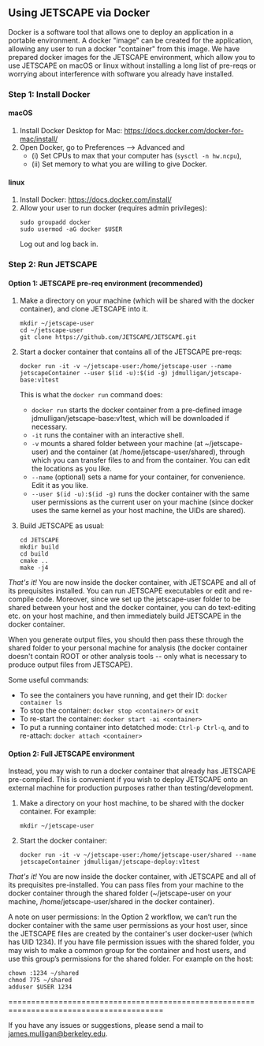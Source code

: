 ## Using JETSCAPE via Docker

Docker is a software tool that allows one to deploy an application in a portable environment. 
A docker "image" can be created for the application, allowing any user to run a docker "container" from this image.
We have prepared docker images for the JETSCAPE environment, which allow you to use JETSCAPE on macOS or linux without
installing a long list of pre-reqs or worrying about interference with software you already have installed.

### Step 1: Install Docker

#### macOS

1. Install Docker Desktop for Mac: https://docs.docker.com/docker-for-mac/install/
2. Open Docker, go to Preferences --> Advanced and 
    - (i) Set CPUs to max that your computer has (`sysctl -n hw.ncpu`),
    - (ii) Set memory to what you are willing to give Docker.

#### linux

1. Install Docker: https://docs.docker.com/install/
2. Allow your user to run docker (requires admin privileges): 
    ```
    sudo groupadd docker
    sudo usermod -aG docker $USER
    ```
    Log out and log back in.

### Step 2: Run JETSCAPE

#### Option 1: JETSCAPE pre-req environment (recommended)

1. Make a directory on your machine (which will be shared with the docker container), and clone JETSCAPE into it. 
    ```
    mkdir ~/jetscape-user
    cd ~/jetscape-user
    git clone https://github.com/JETSCAPE/JETSCAPE.git
    ```

2. Start a docker container that contains all of the JETSCAPE pre-reqs: 

    ```
    docker run -it -v ~/jetscape-user:/home/jetscape-user --name jetscapeContainer --user $(id -u):$(id -g) jdmulligan/jetscape-base:v1test
    ```

    This is what the `docker run` command does:
    - `docker run` starts the docker container from a pre-defined image jdmulligan/jetscape-base:v1test, which will be downloaded if necessary.
    - `-it` runs the container with an interactive shell.
    - `-v` mounts a shared folder between your machine (at ~/jetscape-user) and the container (at /home/jetscape-user/shared), through which you can transfer files to and from the container. You can edit the locations as you like.
    - `--name` (optional) sets a name for your container, for convenience. Edit it as you like.
    - `--user $(id -u):$(id -g)` runs the docker container with the same user permissions as the current user on your machine (since docker uses the same kernel as your host machine, the UIDs are shared).

3. Build JETSCAPE as usual:
    ```
    cd JETSCAPE
    mkdir build
    cd build
    cmake ..
    make -j4
    ```

*That's it!* You are now inside the docker container, with JETSCAPE and all of its prequisites installed. You can run JETSCAPE executables or edit and re-compile code. Moreover, since we set up the jetscape-user folder to be shared between your host and the docker container, you can do text-editing etc. on your host machine, and then immediately build JETSCAPE in the docker container.

When you generate output files, you should then pass these through the shared folder to your personal machine for analysis 
(the docker container doesn't contain ROOT or other analysis tools -- only what is necessary to produce output files from JETSCAPE).

Some useful commands:
- To see the containers you have running, and get their ID: `docker container ls`
- To stop the container: `docker stop <container>` or `exit`
- To re-start the container: `docker start -ai <container>`
- To put a running container into detatched mode: `Ctrl-p Ctrl-q`, and to re-attach: `docker attach <container>` 

#### Option 2: Full JETSCAPE environment

Instead, you may wish to run a docker container that already has JETSCAPE pre-compiled. This is convenient if you wish to deploy JETSCAPE onto an external machine for production purposes rather than testing/development.

1. Make a directory on your host machine, to be shared with the docker container. For example:

    ```
    mkdir ~/jetscape-user
    ```

2. Start the docker container: 

    ```
    docker run -it -v ~/jetscape-user:/home/jetscape-user/shared --name jetscapeContainer jdmulligan/jetscape-deploy:v1test
    ```

*That's it!* You are now inside the docker container, with JETSCAPE and all of its prequisites pre-installed. You can pass files from your machine to the docker container through the shared folder (~/jetscape-user on your machine, /home/jetscape-user/shared in the docker container).

A note on user permissions: In the Option 2 workflow, we can’t run the docker container with the same user permissions as your host user, since the JETSCAPE files are created by the container's user docker-user (which has UID 1234). If you have file permission issues with the shared folder, you may wish to make a common group for the container and host users, and use this group’s permissions for the shared folder. For example on the host:
```
chown :1234 ~/shared
chmod 775 ~/shared
adduser $USER 1234
```

========================================================================================

If you have any issues or suggestions, please send a mail to james.mulligan@berkeley.edu.
